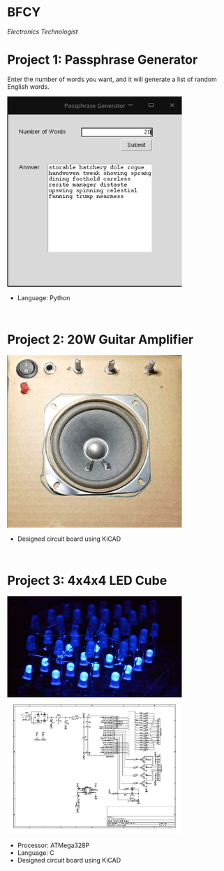 # BFCY
*Electronics Technologist*


# Project 1: Passphrase Generator
<p>Enter the number of words you want, and it will generate a list of random English words.</p>
<img src="Passphrase Generator.bmp" alt="Passphrase Generator GUI" width="400"/>

* Language: Python
<br>



# Project 2: 20W Guitar Amplifier
<img src="guitarampfront.jpg" alt="Front face of the guitar amplifier" width="400"/>


* Designed circuit board using KiCAD
<br>


# Project 3: 4x4x4 LED Cube

<img src="4x4x4LEDCube.jpg" alt="Image of an LED Cube with blue LEDs" width="400"/>
<img src="4x4x4 LED Cube schematic.jpg" alt="LED Cube Schematic" width="400"/>


* Processor: ATMega328P
* Language: C
* Designed circuit board using KiCAD
